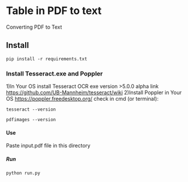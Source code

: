 # Table in PDF to text
Converting PDF to Text


## Install
```
pip install -r requirements.txt
```
### Install Tesseract.exe and Poppler
1)In Your OS install Tesseract OCR exe version >5.0.0 alpha link https://github.com/UB-Mannheim/tesseract/wiki
2)Install Poppler in Your OS https://poppler.freedesktop.org/
check in cmd (or terminal):

``
tesseract --version 
``

``
pdfimages --version
``
#### Use
Paste input.pdf file in this directory
##### Run
```
python run.py
```
